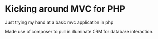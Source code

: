 <h1>Kicking around MVC for PHP</h1>
<p>Just trying my hand at a basic mvc application in php</p>
<p>Made use of composer to pull in illuminate ORM for database interaction.</p>